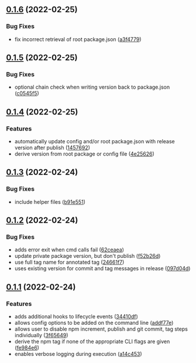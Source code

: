 ## [0.1.6](https://github.com/geotrev/release-workspaces/compare/v0.1.5...v0.1.6) (2022-02-25)


### Bug Fixes

* fix incorrect retrieval of root package.json ([a3f4779](https://github.com/geotrev/release-workspaces/commit/a3f47795b85b4cc57a32fe05f6e7ee17878b4435))

## [0.1.5](https://github.com/geotrev/release-workspaces/compare/v0.1.4...v0.1.5) (2022-02-25)


### Bug Fixes

* optional chain check when writing version back to package.json ([c0545f5](https://github.com/geotrev/release-workspaces/commit/c0545f5059abfcc1f080a58e425db2a78a97e669))

## [0.1.4](https://github.com/geotrev/release-workspaces/compare/v0.1.3...v0.1.4) (2022-02-25)


### Features

* automatically update config and/or root package.json with release version after publish ([1457692](https://github.com/geotrev/release-workspaces/commit/145769260ea2949799495532fb3578205ac7d1bc))
* derive version from root package or config file ([4e25626](https://github.com/geotrev/release-workspaces/commit/4e25626932e87154ecae6501838ab372df16ff6f))

## [0.1.3](https://github.com/geotrev/release-workspaces/compare/v0.1.2...v0.1.3) (2022-02-24)

### Bug Fixes

- include helper files ([b91e551](https://github.com/geotrev/release-workspaces/commit/b91e55145a679b079f3bb5499429bb52a4d21fb0))

## [0.1.2](https://github.com/geotrev/release-workspaces/compare/v0.1.1...v0.1.2) (2022-02-24)

### Bug Fixes

- adds error exit when cmd calls fail ([62ceaea](https://github.com/geotrev/release-workspaces/commit/62ceaeac3a40a7a181405e49c36ce092487f7a8a))
- update private package version, but don't publish ([f52b26d](https://github.com/geotrev/release-workspaces/commit/f52b26dffdf79f3df4f42fc2cc1bcf18fe18412e))
- use full tag name for annotated tag ([24661f7](https://github.com/geotrev/release-workspaces/commit/24661f775b34fa1a7d2e43ab8458955b2e43c21d))
- uses existing version for commit and tag messages in release ([097d04d](https://github.com/geotrev/release-workspaces/commit/097d04d5cc08f23b2a464cd8dc406c923c9968ce))

## [0.1.1](https://github.com/geotrev/release-workspaces/compare/v0.1.0...v0.1.1) (2022-02-24)

### Features

- adds additional hooks to lifecycle events ([34410df](https://github.com/geotrev/release-workspaces/commit/34410df71187eb14a9c831a31fef665038409fcb))
- allows config options to be added on the command line ([addf77e](https://github.com/geotrev/release-workspaces/commit/addf77ef1ae5b6c1c7c130a21d70fc121eb16464))
- allows user to disable npm increment, publish and git commit, tag steps individually ([3f65649](https://github.com/geotrev/release-workspaces/commit/3f65649b2af3ecbc1b71dc1c67e931de07e55df0))
- derive the npm tag if none of the appropriate CLI flags are given ([fe984e6](https://github.com/geotrev/release-workspaces/commit/fe984e6d8b5bf122922aef31bd56b9a3503ccae4))
- enables verbose logging during execution ([a14c453](https://github.com/geotrev/release-workspaces/commit/a14c453ebd75039d5dc9d2197891776f56df019c))

